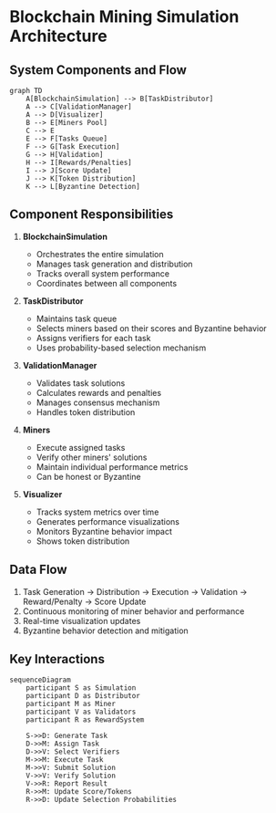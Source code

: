 # Blockchain Mining Simulation Architecture

## System Components and Flow
```mermaid
graph TD
    A[BlockchainSimulation] --> B[TaskDistributor]
    A --> C[ValidationManager]
    A --> D[Visualizer]
    B --> E[Miners Pool]
    C --> E
    E --> F[Tasks Queue]
    F --> G[Task Execution]
    G --> H[Validation]
    H --> I[Rewards/Penalties]
    I --> J[Score Update]
    J --> K[Token Distribution]
    K --> L[Byzantine Detection]
```

## Component Responsibilities

1. **BlockchainSimulation**
   - Orchestrates the entire simulation
   - Manages task generation and distribution
   - Tracks overall system performance
   - Coordinates between all components

2. **TaskDistributor**
   - Maintains task queue
   - Selects miners based on their scores and Byzantine behavior
   - Assigns verifiers for each task
   - Uses probability-based selection mechanism

3. **ValidationManager**
   - Validates task solutions
   - Calculates rewards and penalties
   - Manages consensus mechanism
   - Handles token distribution

4. **Miners**
   - Execute assigned tasks
   - Verify other miners' solutions
   - Maintain individual performance metrics
   - Can be honest or Byzantine

5. **Visualizer**
   - Tracks system metrics over time
   - Generates performance visualizations
   - Monitors Byzantine behavior impact
   - Shows token distribution

## Data Flow

1. Task Generation → Distribution → Execution → Validation → Reward/Penalty → Score Update
2. Continuous monitoring of miner behavior and performance
3. Real-time visualization updates
4. Byzantine behavior detection and mitigation

## Key Interactions

```mermaid
sequenceDiagram
    participant S as Simulation
    participant D as Distributor
    participant M as Miner
    participant V as Validators
    participant R as RewardSystem

    S->>D: Generate Task
    D->>M: Assign Task
    D->>V: Select Verifiers
    M->>M: Execute Task
    M->>V: Submit Solution
    V->>V: Verify Solution
    V->>R: Report Result
    R->>M: Update Score/Tokens
    R->>D: Update Selection Probabilities
``` 